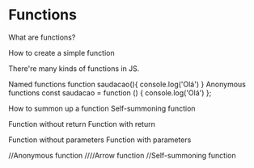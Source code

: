 <h1>Functions</h1>

What are functions?

How to create a simple function


There're many kinds of functions in JS.

Named functions
function saudacao(){
  console.log('Olá')
}
Anonymous functions
const saudacao = function () {
  console.log('Olá')
};

How to summon up a function
Self-summoning function

Function without return
Function with return

Function without parameters
Function with parameters

//Anonymous function
////Arrow function
//Self-summoning function
